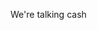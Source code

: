 We're talking cash

<!---
timefliesidont/timefliesidont is a ✨ special ✨ repository because its `README.md` (this file) appears on your GitHub profile.
You can click the Preview link to take a look at your changes.
--->
